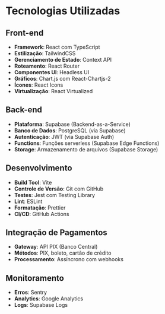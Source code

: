 # Tecnologias Utilizadas

## Front-end

- **Framework**: React com TypeScript
- **Estilização**: TailwindCSS
- **Gerenciamento de Estado**: Context API
- **Roteamento**: React Router
- **Componentes UI**: Headless UI
- **Gráficos**: Chart.js com React-Chartjs-2
- **Ícones**: React Icons
- **Virtualização**: React Virtualized

## Back-end

- **Plataforma**: Supabase (Backend-as-a-Service)
- **Banco de Dados**: PostgreSQL (via Supabase)
- **Autenticação**: JWT (via Supabase Auth)
- **Functions**: Funções serverless (Supabase Edge Functions)
- **Storage**: Armazenamento de arquivos (Supabase Storage)

## Desenvolvimento

- **Build Tool**: Vite
- **Controle de Versão**: Git com GitHub
- **Testes**: Jest com Testing Library
- **Lint**: ESLint
- **Formatação**: Prettier
- **CI/CD**: GitHub Actions

## Integração de Pagamentos

- **Gateway**: API PIX (Banco Central)
- **Métodos**: PIX, boleto, cartão de crédito
- **Processamento**: Assíncrono com webhooks

## Monitoramento

- **Erros**: Sentry
- **Analytics**: Google Analytics
- **Logs**: Supabase Logs 